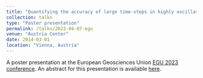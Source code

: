 ```yaml
---
title: "Quantifying the accuracy of large time-steps in highly oscillatory systems"
collection: talks
type: "Poster presentation"
permalink: /talks/2023-04-07-egu
venue: "Austria Center"
date: 2014-03-01
location: "Vienna, Austria"
---
```


A poster presentation at the European Geosciences Union [EGU 2023 conference](https://www.egu23.eu/). An abstract for this presentation is available [here](https://meetingorganizer.copernicus.org/EGU23/EGU23-14086.html?pdf).
